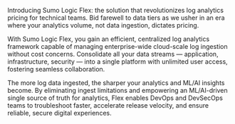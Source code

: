 Introducing Sumo Logic Flex: the solution that revolutionizes log analytics pricing for technical teams. Bid farewell to data tiers as we usher in an era where your analytics volume, not data ingestion, dictates pricing.

With Sumo Logic Flex, you gain an efficient, centralized log analytics framework capable of managing enterprise-wide cloud-scale log ingestion without cost concerns. Consolidate all your data streams — application, infrastructure, security — into a single platform with unlimited user access, fostering seamless collaboration.

The more log data ingested, the sharper your analytics and ML/AI insights become. By eliminating ingest limitations and empowering an ML/AI-driven single source of truth for analytics, Flex enables DevOps and DevSecOps teams to troubleshoot faster, accelerate release velocity, and ensure reliable, secure digital experiences.
